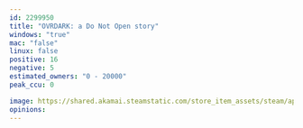 ```yaml
---
id: 2299950
title: "OVRDARK: a Do Not Open story"
windows: "true"
mac: "false"
linux: false
positive: 16
negative: 5
estimated_owners: "0 - 20000"
peak_ccu: 0

image: https://shared.akamai.steamstatic.com/store_item_assets/steam/apps/2299950/header.jpg?t=1716448572
opinions:
---
```

